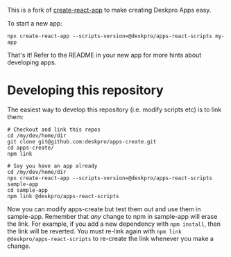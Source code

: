 This is a fork of [create-react-app](https://github.com/facebookincubator/create-react-app) to make creating Deskpro Apps easy.

To start a new app:

```
npx create-react-app --scripts-version=@deskpro/apps-react-scripts my-app
```

That's it! Refer to the README in your new app for more hints about developing apps.

# Developing this repository

The easiest way to develop this repository (i.e. modify scripts etc) is to link them:

```
# Checkout and link this repos
cd /my/dev/home/dir
git clone git@github.com:deskpro/apps-create.git
cd apps-create/
npm link

# Say you have an app already
cd /my/dev/home/dir
npx create-react-app --scripts-version=@deskpro/apps-react-scripts sample-app
cd sample-app
npm link @deskpro/apps-react-scripts
```

Now you can modify apps-create but test them out and use them in sample-app. Remember that _any_ change to npm in sample-app will erase the link. For example, if you add a new dependency with `npm install`, then the link will be reverted. You must re-link again with `npm link @deskpro/apps-react-scripts` to re-create the link whenever you make a change.
